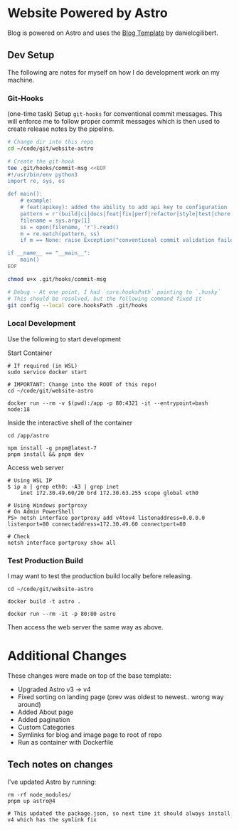 # Website Powered by Astro
Blog is powered on Astro and uses the [Blog Template](https://github.com/danielcgilibert/blog-template) by danielcgilibert.

## Dev Setup
The following are notes for myself on how I do development work on my machine.

### Git-Hooks
(one-time task) Setup `git-hooks` for conventional commit messages.
This will enforce me to follow proper commit messages which is then used to create release notes by the pipeline.
```bash
# Change dir into this repo
cd ~/code/git/website-astro

# Create the git-hook
tee .git/hooks/commit-msg <<EOF
#!/usr/bin/env python3
import re, sys, os

def main():
	# example:
	# feat(apikey): added the ability to add api key to configuration
	pattern = r'(build|ci|docs|feat|fix|perf|refactor|style|test|chore|revert)(\([\w\-]+\))?:\s.*'
	filename = sys.argv[1]
	ss = open(filename, 'r').read()
	m = re.match(pattern, ss)
	if m == None: raise Exception("conventional commit validation failed")

if __name__ == "__main__":
	main()
EOF

chmod u+x .git/hooks/commit-msg

# Debug - At one point, I had `core.hooksPath` pointing to `.husky`
# This should be resolved, but the following command fixed it
git config --local core.hooksPath .git/hooks
```

### Local Development
Use the following to start development

Start Container
```shell
# If required (in WSL)
sudo service docker start

# IMPORTANT: Change into the ROOT of this repo!
cd ~/code/git/website-astro

docker run --rm -v $(pwd):/app -p 80:4321 -it --entrypoint=bash node:18
```

Inside the interactive shell of the container
```shell
cd /app/astro

npm install -g pnpm@latest-7
pnpm install && pnpm dev
```

Access web server
```shell
# Using WSL IP
$ ip a | grep eth0: -A3 | grep inet
    inet 172.30.49.60/20 brd 172.30.63.255 scope global eth0

# Using Windows portproxy
# On Admin PowerShell
PS> netsh interface portproxy add v4tov4 listenaddress=0.0.0.0 listenport=80 connectaddress=172.30.49.60 connectport=80

# Check
netsh interface portproxy show all
```

### Test Production Build
I may want to test the production build locally before releasing.
```shell
cd ~/code/git/website-astro

docker build -t astro .

docker run --rm -it -p 80:80 astro
```
Then access the web server the same way as above.

# Additional Changes
These changes were made on top of the base template:
- Upgraded Astro v3 -> v4
- Fixed sorting on landing page (prev was oldest to newest.. wrong way around)
- Added About page
- Added pagination
- Custom Categories
- Symlinks for blog and image page to root of repo
- Run as container with Dockerfile

## Tech notes on changes
I've updated Astro by running:
```
rm -rf node_modules/
pnpm up astro@4

# This updated the package.json, so next time it should always install v4 which has the symlink fix
```
